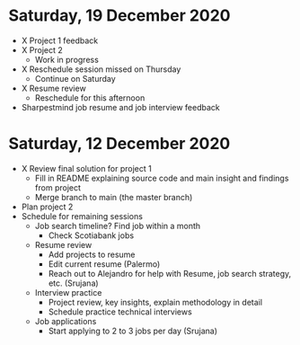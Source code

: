 
# Saturday, 19 December 2020
- X Project 1 feedback
- X Project 2
    - Work in progress
- X Reschedule session missed on Thursday
    - Continue on Saturday
- X Resume review
    - Reschedule for this afternoon
- Sharpestmind job resume and job interview feedback


# Saturday, 12 December 2020

- X Review final solution for project 1
    - Fill in README explaining source code and main insight and findings from project
    - Merge branch to main (the master branch)
- Plan project 2
- Schedule for remaining sessions
    - Job search timeline? Find job within a month
        - Check Scotiabank jobs
    - Resume review
        - Add projects to resume
        - Edit current resume (Palermo)
        - Reach out to Alejandro for help with Resume, job search strategy, etc. (Srujana)
    - Interview practice
        - Project review, key insights, explain methodology in detail
        - Schedule practice technical interviews
    - Job applications
        - Start applying to 2 to 3 jobs per day (Srujana)

